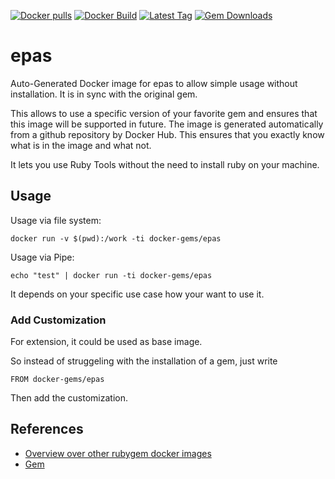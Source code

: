 [![Docker pulls](https://img.shields.io/docker/pulls/rubygem/epas.svg)](https://hub.docker.com/r/rubygem/epas/)
[![Docker Build](https://img.shields.io/docker/automated/rubygem/epas.svg)](https://hub.docker.com/r/rubygem/epas/)
[![Latest Tag](https://img.shields.io/github/tag/docker-rubygem/epas.svg)](https://hub.docker.com/r/rubygem/epas/)
[![Gem Downloads](https://img.shields.io/gem/dt/epas.svg)](https://rubygems.org/gems/epas/)
# epas

Auto-Generated Docker image for epas to allow simple usage without installation.
It is in sync with the original gem.

This allows to use a specific version of your favorite gem and ensures that this image will be supported in future.
The image is generated automatically from a github repository by Docker Hub.
This ensures that you exactly know what is in the image and what not.

It lets you use Ruby Tools without the need to install ruby on your machine.

## Usage

Usage via file system:

`docker run -v $(pwd):/work -ti docker-gems/epas`

Usage via Pipe:

`echo "test" | docker run -ti docker-gems/epas`

It depends on your specific use case how your want to use it.

### Add Customization

For extension, it could be used as base image.

So instead of struggeling with the installation of a gem, just write

`FROM docker-gems/epas`

Then add the customization.

## References

 - [Overview over other rubygem docker images](https://github.com/thinkbot/docker-rubygem)
 - [Gem](https://rubygems.org/gems/epas/)
